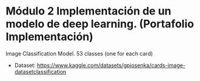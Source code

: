 # Módulo 2 Implementación de un modelo de deep learning. (Portafolio Implementación)

Image Classification Model. 53 classes (one for each card)

- Dataset: https://www.kaggle.com/datasets/gpiosenka/cards-image-datasetclassification